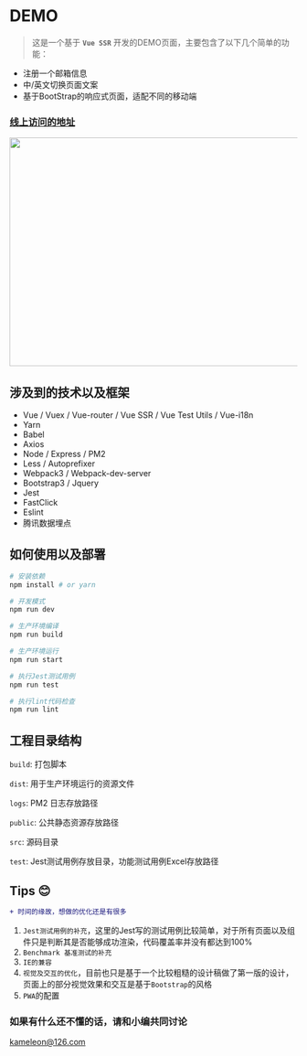# DEMO
> 这是一个基于 **`Vue SSR`** 开发的DEMO页面，主要包含了以下几个简单的功能：
- 注册一个邮箱信息
- 中/英文切换页面文案
- 基于BootStrap的响应式页面，适配不同的移动端

### [线上访问的地址](http://www.kameleonx.cn:8889/vuessr)

<img src="https://vue-ssr-1251340574.cos.ap-chengdu.myqcloud.com/demo.gif" width = "750" height = "400"/>

## 涉及到的技术以及框架
- Vue / Vuex / Vue-router / Vue SSR / Vue Test Utils / Vue-i18n
- Yarn
- Babel
- Axios
- Node / Express / PM2
- Less / Autoprefixer
- Webpack3 / Webpack-dev-server
- Bootstrap3 / Jquery
- Jest
- FastClick
- Eslint
- 腾讯数据埋点

## 如何使用以及部署
``` bash
# 安装依赖
npm install # or yarn

# 开发模式
npm run dev

# 生产环境编译
npm run build

# 生产环境运行
npm run start

# 执行Jest测试用例
npm run test

# 执行lint代码检查
npm run lint
```

## 工程目录结构
`build`: 打包脚本

`dist`: 用于生产环境运行的资源文件

`logs`: PM2 日志存放路径

`public`: 公共静态资源存放路径

`src`: 源码目录

`test`: Jest测试用例存放目录，功能测试用例Excel存放路径

## Tips :blush:
```diff
+ 时间的缘故，想做的优化还是有很多
```

1. `Jest测试用例的补充`，这里的Jest写的测试用例比较简单，对于所有页面以及组件只是判断其是否能够成功渲染，代码覆盖率并没有都达到100%
2. `Benchmark 基准测试的补充`
3. `IE的兼容`
4. `视觉及交互的优化`，目前也只是基于一个比较粗糙的设计稿做了第一版的设计，页面上的部分视觉效果和交互是基于`Bootstrap`的风格
5. `PWA`的配置

### 如果有什么还不懂的话，请和小编共同讨论
<kameleon@126.com>
